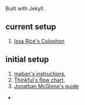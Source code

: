 Built with Jekyll.

## current setup

1. [Issa Rice's Colophon](https://issarice.com/colophon)

## initial setup

1. [maban's instructions](https://24ways.org/2013/get-started-with-github-pages/), 
1. [Thinkful's flow chart](https://www.thinkful.com/learn/a-guide-to-using-github-pages/), 
1. [Jonathan McGlone's guide](http://jmcglone.com/guides/github-pages/)
- 
